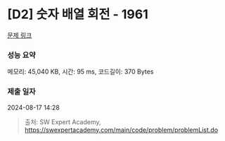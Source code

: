 # [D2] 숫자 배열 회전 - 1961 

[문제 링크](https://swexpertacademy.com/main/code/problem/problemDetail.do?contestProbId=AV5Pq-OKAVYDFAUq) 

### 성능 요약

메모리: 45,040 KB, 시간: 95 ms, 코드길이: 370 Bytes

### 제출 일자

2024-08-17 14:28



> 출처: SW Expert Academy, https://swexpertacademy.com/main/code/problem/problemList.do
